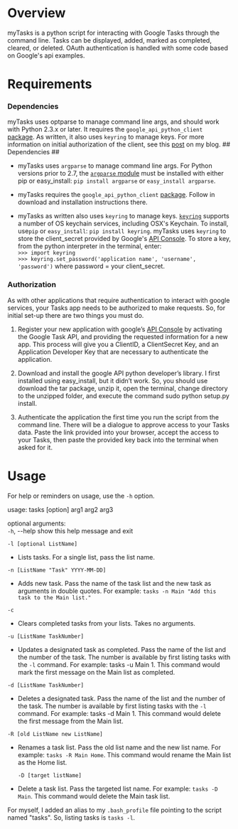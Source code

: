 # Overview

myTasks is a python script for interacting with Google Tasks through the command line. Tasks can be displayed, added, marked as completed, cleared, or deleted. OAuth authentication is handled with some code based on Google's api examples.

# Requirements

### Dependencies  

myTasks uses optparse to manage command line args, and should work with Python 2.3.x or later. It requires the `google_api_python_client` [package](http://code.google.com/p/google-api-python-client/). As written, it also uses `keyring` to manage keys. For more information on initial authorization of the client, see this [post]() on my blog. ## Dependencies ##

* myTasks uses `argparse` to manage command line args. For Python versions prior to 2.7, the [`argparse` module](http://pypi.python.org/pypi/argparse) must be installed with either pip or easy_install: `pip install argparse` or `easy_install argparse`.  

* myTasks requires the `google_api_python_client` [package](http://code.google.com/p/google-api-python-client/). Follow in download and installation instructions there.  

* myTasks as written also uses `keyring` to manage keys. [`keyring`](http://pypi.python.org/pypi/keyring) supports a number of OS keychain services, including OSX's Keychain. To install, use`pip` or `easy_install`: `pip install keyring`.  myTasks uses `keyring` to store the client_secret provided by Google's [API Console](https://code.google.com/apis/console/). To store a key, from the python interpreter in the terminal, enter:   
`>>> import keyring`  
`>>> keyring.set_password('application name', 'username', 'password')`
where password = your client_secret.  
 
### Authorization  

As with other applications that require authentication to interact with google services, your Tasks app needs to be authorized to make requests. So, for initial set-up there are two things you must do.  

1. Register your new application with google’s [API Console](https://code.google.com/apis/console/) by activating the Google Task API, and providing the requested information for a new app. This process will give you a ClientID, a ClientSecret Key, and an Application Developer Key that are necessary to authenticate the application.

2. Download and install the google API python developer’s library. I first installed using easy_install, but it didn’t work. So, you should use download the tar package, unzip it, open the terminal, change directory to the unzipped folder, and execute the command sudo python setup.py install.

3. Authenticate the application the first time you run the script from the command line. There will be a dialogue to approve access to your Tasks data. Paste the link provided into your browser, accept the access to your Tasks, then paste the provided key back into the terminal when asked for it.  


# Usage

For help or reminders on usage, use the `-h` option.  

usage: tasks [option] arg1 arg2 arg3

optional arguments:  
  `-h`, --help            show this help message and exit  

  `-l [optional ListName]`  

*  Lists tasks. For a single list, pass the list name.  

  `-n [ListName "Task" YYYY-MM-DD]`  

*  Adds new task. Pass the name of the task list and the new task as arguments in double quotes. For example:  `tasks -n Main "Add this task to the Main list."`

  `-c`                    

*  Clears completed tasks from your lists. Takes no arguments.  

  `-u [ListName TaskNumber]`  
   

*  Updates a designated task as completed. Pass the name of the list and the number of the task. The number is available by first listing tasks with the `-l` command. For example: tasks -u Main 1. This command would mark the first message on the Main list as completed.  

  `-d [ListName TaskNumber]`    
   
*  Deletes a designated task. Pass the name of the list
                       and the number of the task. The number is available by first listing tasks with the `-l` command. For example: tasks -d Main 1. This command would delete the first message from the Main list.   

  `-R [old ListName new ListName]`    

* Renames a task list. Pass the old list name and the
                        new list name. For example: `tasks -R Main Home`. This
                        command would rename the Main list as the Home list.  

  `-D [target listName]`   
		
*   Delete a task list. Pass the targeted list name. For example: `tasks -D Main`. This command would delete the Main task list.  


For myself, I added an alias to my `.bash_profile` file pointing to the script named "tasks". So, listing tasks is `tasks -l`. 

